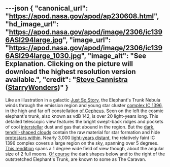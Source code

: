 ---json
{
  "canonical_url": "https://apod.nasa.gov/apod/ap230608.html",
  "hd_image_url": "https://apod.nasa.gov/apod/image/2306/ic1396ASI294large.jpg",
  "image_url": "https://apod.nasa.gov/apod/image/2306/ic1396ASI294large_1030.jpg",
  "image_alt": "See Explanation. Clicking on the picture will download the highest resolution version available.",
  "credit": "[Steve Cannistra](http://www.starrywonders.com/copyright.html) ([StarryWonders](http://www.starrywonders.com/))"
}
---

Like an illustration in a galactic [Just So Story](http://www.boop.org/jan/justso/elephant.htm), the Elephant's Trunk Nebula winds through the emission region and young star cluster [complex IC 1396](https://apod.nasa.gov/apod/ap050908.html), in the high and far off constellation [of Cepheus](http://www.hawastsoc.org/deepsky/cep/). Seen on the left the cosmic elephant's trunk, also known as vdB 142, is over 20 light-years long. This detailed telescopic view features the bright swept-back ridges and pockets of cool [interstellar](http://www-ssg.sr.unh.edu/ism/what1.html) dust and gas that abound in the region. But the [dark, tendril-shaped clouds](https://www.spitzer.caltech.edu/image/ssc2003-06b-dark-globule-in-ic-1396) contain the raw material for star formation and hide [protostars within](https://arxiv.org/abs/0808.3013). Nearly 3,000 [light-years distant](http://heasarc.gsfc.nasa.gov/docs/cosmic/), the relatively faint IC 1396 complex covers a large region on the sky, spanning over 5 degrees. [This rendition](http://www.starrywonders.com/ic1396ASI294small.html) spans a 1 degree wide field of view though, about the angular size of 2 full moons. [Of course](http://www.boop.org/jan/justso/) the dark shapes below and to the right of the outstretched Elephant's Trunk, are known to some as The Caravan.
